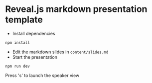 # Reveal.js markdown presentation template

- Install dependencies
```
npm install
```
- Edit the markdown slides in `content/slides.md`
- Start the presentation
```
npm run dev
```

Press 's' to launch the speaker view
